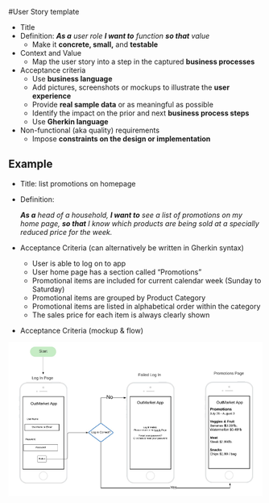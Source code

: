 #User Story template
- Title
- Definition: _**As a** user role **I want to** function **so that** value_
    - Make it **concrete, small,** and **testable**
- Context and Value
    - Map the user story into a step in the captured **business processes**
- Acceptance criteria
    - Use **business language**
    - Add pictures, screenshots or mockups to illustrate the **user experience**
    - Provide **real sample data** or as meaningful as possible
    - Identify the impact on the prior and next **business process steps**
    - Use **Gherkin language**
- Non-functional (aka quality) requirements
    - Impose **constraints on the design or implementation**

## Example

- Title: list promotions on homepage
- Definition:

    _**As a** head of a household,
    **I want to** see a list of promotions on my home page,
    **so that** I know which products are being sold at a specially reduced price for the week._
- Acceptance Criteria (can alternatively be written in Gherkin syntax)
    - User is able to log on to app
    - User home page has a section called “Promotions”
    - Promotional items are included for current calendar week (Sunday to Saturday)
    - Promotional items are grouped by Product Category
    - Promotional items are listed in alphabetical order within the category
    - The sales price for each item is always clearly shown
- Acceptance Criteria (mockup & flow)

![mockup and flow screen sample](images\MockupAndFlow.png)
